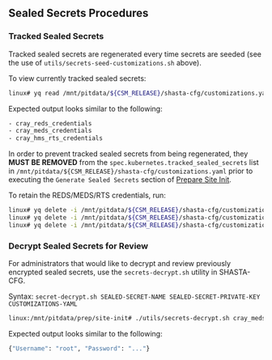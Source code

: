 

## Sealed Secrets Procedures


### Tracked Sealed Secrets

Tracked sealed secrets are regenerated every time secrets are seeded (see the
use of `utils/secrets-seed-customizations.sh` above).

To view currently tracked sealed secrets:

```bash
linux# yq read /mnt/pitdata/${CSM_RELEASE}/shasta-cfg/customizations.yaml spec.kubernetes.tracked_sealed_secrets
```

Expected output looks similar to the following:

```bash
- cray_reds_credentials
- cray_meds_credentials
- cray_hms_rts_credentials
```

In order to prevent tracked sealed secrets from being regenerated, they 
**MUST BE REMOVED** from the `spec.kubernetes.tracked_sealed_secrets` list in
`/mnt/pitdata/${CSM_RELEASE}/shasta-cfg/customizations.yaml` prior to executing the `Generate Sealed Secrets` section of [Prepare Site Init](../../install/prepare_site_init.md).

To retain the REDS/MEDS/RTS credentials, run:

```bash
linux# yq delete -i /mnt/pitdata/${CSM_RELEASE}/shasta-cfg/customizations.yaml spec.kubernetes.tracked_sealed_secrets.cray_reds_credentials
linux# yq delete -i /mnt/pitdata/${CSM_RELEASE}/shasta-cfg/customizations.yaml spec.kubernetes.tracked_sealed_secrets.cray_meds_credentials
linux# yq delete -i /mnt/pitdata/${CSM_RELEASE}/shasta-cfg/customizations.yaml spec.kubernetes.tracked_sealed_secrets.cray_hms_rts_credentials
```


### Decrypt Sealed Secrets for Review

For administrators that would like to decrypt and review previously encrypted
sealed secrets, use the `secrets-decrypt.sh` utility in SHASTA-CFG.

Syntax: `secret-decrypt.sh SEALED-SECRET-NAME SEALED-SECRET-PRIVATE-KEY CUSTOMIZATIONS-YAML`

```bash
linux:/mnt/pitdata/prep/site-init# ./utils/secrets-decrypt.sh cray_meds_credentials ./certs/sealed_secrets.key ./customizations.yaml | jq .data.vault_redfish_defaults | sed -e 's/"//g' | base64 -d; echo
```

Expected output looks similar to the following:

```bash
{"Username": "root", "Password": "..."}
```

